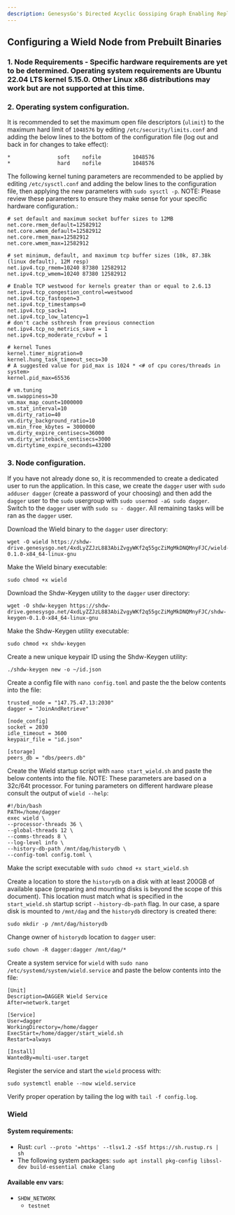 ```yaml
---
description: GenesysGo's Directed Acyclic Gossiping Graph Enabling Replication (D.A.G.G.E.R.) is currently running Testnet Phase 1 now with the ability for trustless operators to join in a help test!
---
```


## Configuring a Wield Node from Prebuilt Binaries

### 1. Node Requirements - Specific hardware requirements are yet to be determined. Operating system requirements are Ubuntu 22.04 LTS kernel 5.15.0. Other Linux x86 distributions may work but are not supported at this time.

### 2. Operating system configuration.

It is recommended to set the maximum open file descriptors (`ulimit`) to the maximum hard limit of `1048576` by editing `/etc/security/limits.conf` and adding the below lines to the bottom of the configuration file (log out and back in for changes to take effect):
```
*               soft    nofile          1048576
*               hard    nofile          1048576
```
The following kernel tuning parameters are recommended to be applied by editing `/etc/sysctl.conf` and adding the below lines to the configuration file, then applying the new parameters with `sudo sysctl -p`. NOTE: Please review these parameters to ensure they make sense for your specific hardware configuration.:
```
# set default and maximum socket buffer sizes to 12MB
net.core.rmem_default=12582912
net.core.wmem_default=12582912
net.core.rmem_max=12582912
net.core.wmem_max=12582912

# set minimum, default, and maximum tcp buffer sizes (10k, 87.38k (linux default), 12M resp)
net.ipv4.tcp_rmem=10240 87380 12582912
net.ipv4.tcp_wmem=10240 87380 12582912

# Enable TCP westwood for kernels greater than or equal to 2.6.13
net.ipv4.tcp_congestion_control=westwood
net.ipv4.tcp_fastopen=3
net.ipv4.tcp_timestamps=0
net.ipv4.tcp_sack=1
net.ipv4.tcp_low_latency=1
# don't cache ssthresh from previous connection
net.ipv4.tcp_no_metrics_save = 1
net.ipv4.tcp_moderate_rcvbuf = 1

# kernel Tunes
kernel.timer_migration=0
kernel.hung_task_timeout_secs=30
# A suggested value for pid_max is 1024 * <# of cpu cores/threads in system>
kernel.pid_max=65536

# vm.tuning
vm.swappiness=30
vm.max_map_count=1000000
vm.stat_interval=10
vm.dirty_ratio=40
vm.dirty_background_ratio=10
vm.min_free_kbytes = 3000000
vm.dirty_expire_centisecs=36000
vm.dirty_writeback_centisecs=3000
vm.dirtytime_expire_seconds=43200
```

### 3. Node configuration.

If you have not already done so, it is recommended to create a dedicated user to run the application. In this case, we create the `dagger` user with `sudo adduser dagger` (create a password of your choosing) and then add the `dagger` user to the `sudo` usergroup with `sudo usermod -aG sudo dagger`. Switch to the `dagger` user with `sudo su - dagger`. All remaining tasks will be ran as the `dagger` user.

Download the Wield binary to the `dagger` user directory:
```
wget -O wield https://shdw-drive.genesysgo.net/4xdLyZZJzL883AbiZvgyWKf2q55gcZiMgMkDNQMnyFJC/wield-0.1.0-x84_64-linux-gnu
```
Make the Wield binary executable:
```
sudo chmod +x wield
```
Download the Shdw-Keygen utility to the `dagger` user directory:
```
wget -O shdw-keygen https://shdw-drive.genesysgo.net/4xdLyZZJzL883AbiZvgyWKf2q55gcZiMgMkDNQMnyFJC/shdw-keygen-0.1.0-x84_64-linux-gnu
```
Make the Shdw-Keygen utility executable:
```
sudo chmod +x shdw-keygen
```
Create a new unique keypair ID using the Shdw-Keygen utility:
```
./shdw-keygen new -o ~/id.json
```
Create a config file with `nano config.toml` and paste the the below contents into the file:
```
trusted_node = "147.75.47.13:2030"
dagger = "JoinAndRetrieve"

[node_config]
socket = 2030
idle_timeout = 3600
keypair_file = "id.json"

[storage]
peers_db = "dbs/peers.db"
```
Create the Wield startup script with `nano start_wield.sh` and paste the below contents into the file. NOTE: These parameters are based on a 32c/64t processor. For tuning parameters on different hardware please consult the output of `wield --help`:
```
#!/bin/bash
PATH=/home/dagger
exec wield \
--processor-threads 36 \
--global-threads 12 \
--comms-threads 8 \
--log-level info \
--history-db-path /mnt/dag/historydb \
--config-toml config.toml \
```
Make the script executable with `sudo chmod +x start_wield.sh`

Create a location to store the `historydb` on a disk with at least 200GB of available space (preparing and mounting disks is beyond the scope of this document). This location must match what is specified in the `start_wield.sh` startup script `--history-db-path` flag. In our case, a spare disk is mounted to `/mnt/dag` and the `historydb` directory is created there:
```
sudo mkdir -p /mnt/dag/historydb
```
Change owner of `historydb` location to `dagger` user:
```
sudo chown -R dagger:dagger /mnt/dag/*
```
Create a system service for `wield` with `sudo nano /etc/systemd/system/wield.service` and paste the below contents into the file:
```
[Unit]
Description=DAGGER Wield Service
After=network.target

[Service]
User=dagger
WorkingDirectory=/home/dagger
ExecStart=/home/dagger/start_wield.sh
Restart=always

[Install]
WantedBy=multi-user.target
```
Register the service and start the `wield` process with:
```
sudo systemctl enable --now wield.service
```
Verify proper operation by tailing the log with `tail -f config.log`.

### Wield

#### System requirements:

-   Rust: `curl --proto '=https' --tlsv1.2 -sSf https://sh.rustup.rs | sh`
-   The following system packages: `sudo apt install pkg-config libssl-dev build-essential cmake clang`

#### Available env vars:

-   `SHDW_NETWORK`
    -   `testnet`
